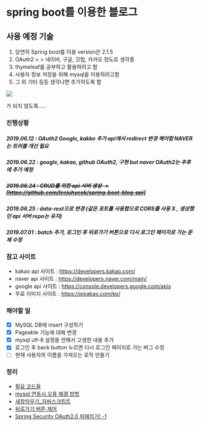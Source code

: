 # spring boot를 이용한 블로그



## 사용 예정 기술

1. 당연히 Spring boot를 이용 version은 2.1.5
2. OAuth2  = > 네이버, 구글, 깃헙, 카카오 정도로 생각중
3. thymeleaf를 공부하고 활용하려고 함
4. 사용자 정보 저장을 위해 mysql을 이용하려고함
5. 그 외 기타 등등 생각나면 추가하도록 함





![](http://www.pickis.co.kr/content/contents/upload/2017-04/58edd86a0f389.JPG)

가 되지 않도록.....


### 진행상황

##### 2019.06.12 : OAuth2 Google, kakko 추가 api에서 redirect 변경 해야함 NAVER는 트러블 개선 필요
##### 2019.06.22 : google, kakao, github OAuth2, 구현 but naver OAuth2는 추후에 추가 예정
##### ~~2019.06.24 : CRUD를 위한 api 서버 생성 -> [https://github.com/leejuhyeok/spring-boot-blog-api]~~
##### 2019.06.25 : data-rest으로 변경 (같은 포트를 사용함으로 CORS를 사용 X , 생성했던 api 서버 repo는 유지)

##### 2019.07.01 :  batch 추가, 로그인 후 뒤로가기 버튼으로 다시 로그인 페이지로 가는 문제 수정








### 참고 사이트
- kakao api 사이트 : https://developers.kakao.com/
- naver api 사이트 : https://developers.naver.com/main/
- google api 사이트 : https://console.developers.google.com/apis
- 무료 이미지 사이트 : https://pixabay.com/ko/



### 해야할 일

- [x] MySQL DB에 insert 구성하기
- [x] Pageable 기능에 대해 변경
- [x] mysql utf-8 설정을 안해서 고생한 내용 추가
- [x] 로그인 후 back button 누르면 다시 로그인 페이지로 가는 버그 수정
- [ ] 현재 사용자의 이름을 가져오는 로직 만들기

### 정리
 - [필요 코드들](./study/Codes.md)
 - [mysql 연동시 오류 해결 방법](./study/MySQLError.md)
 - [새창띄우기_자바스크립트](https://m.blog.naver.com/PostView.nhn?blogId=racoon_z&logNo=220606460942&proxyReferer=https%3A%2F%2Fwww.google.com%2F)
 - [뒤로가기 버튼 제어](https://stackoverflow.com/questions/18147302/how-to-handle-back-button-using-spring-security)
 - [Spring Security OAuth2.0 파헤치기! -1](https://coding-start.tistory.com/158)